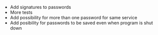 - Add signatures to passwords
- More tests
- Add possibility for more than one password for same service
- Add posibility for passwords to be saved even when program is shut down
